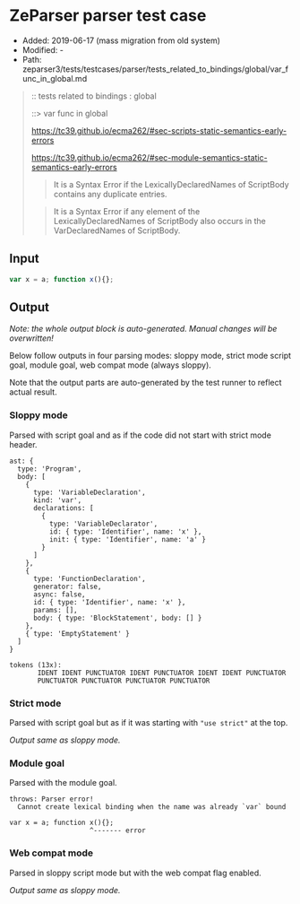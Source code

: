 # ZeParser parser test case

- Added: 2019-06-17 (mass migration from old system)
- Modified: -
- Path: zeparser3/tests/testcases/parser/tests_related_to_bindings/global/var_func_in_global.md

> :: tests related to bindings : global
>
> ::> var func in global
> 
> https://tc39.github.io/ecma262/#sec-scripts-static-semantics-early-errors
> 
> https://tc39.github.io/ecma262/#sec-module-semantics-static-semantics-early-errors
> 
> > It is a Syntax Error if the LexicallyDeclaredNames of ScriptBody contains any duplicate entries.
> 
> > It is a Syntax Error if any element of the LexicallyDeclaredNames of ScriptBody also occurs in the VarDeclaredNames of ScriptBody.

## Input

`````js
var x = a; function x(){};
`````

## Output

_Note: the whole output block is auto-generated. Manual changes will be overwritten!_

Below follow outputs in four parsing modes: sloppy mode, strict mode script goal, module goal, web compat mode (always sloppy).

Note that the output parts are auto-generated by the test runner to reflect actual result.

### Sloppy mode

Parsed with script goal and as if the code did not start with strict mode header.

`````
ast: {
  type: 'Program',
  body: [
    {
      type: 'VariableDeclaration',
      kind: 'var',
      declarations: [
        {
          type: 'VariableDeclarator',
          id: { type: 'Identifier', name: 'x' },
          init: { type: 'Identifier', name: 'a' }
        }
      ]
    },
    {
      type: 'FunctionDeclaration',
      generator: false,
      async: false,
      id: { type: 'Identifier', name: 'x' },
      params: [],
      body: { type: 'BlockStatement', body: [] }
    },
    { type: 'EmptyStatement' }
  ]
}

tokens (13x):
       IDENT IDENT PUNCTUATOR IDENT PUNCTUATOR IDENT IDENT PUNCTUATOR
       PUNCTUATOR PUNCTUATOR PUNCTUATOR PUNCTUATOR
`````

### Strict mode

Parsed with script goal but as if it was starting with `"use strict"` at the top.

_Output same as sloppy mode._

### Module goal

Parsed with the module goal.

`````
throws: Parser error!
  Cannot create lexical binding when the name was already `var` bound

var x = a; function x(){};
                    ^------- error
`````


### Web compat mode

Parsed in sloppy script mode but with the web compat flag enabled.

_Output same as sloppy mode._
